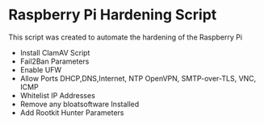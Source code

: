 # Raspberry Pi Hardening Script
This script was created to automate the hardening of the Raspberry Pi

- Install ClamAV Script
- Fail2Ban Parameters
- Enable UFW
- Allow Ports DHCP,DNS,Internet, NTP OpenVPN, SMTP-over-TLS, VNC, ICMP
- Whitelist IP Addresses
- Remove any bloatsoftware Installed
- Add Rootkit Hunter Parameters
